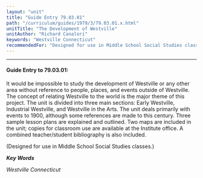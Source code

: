 ```yaml
---
layout: "unit"
title: "Guide Entry 79.03.01"
path: "/curriculum/guides/1979/3/79.03.01.x.html"
unitTitle: "The Development of Westville"
unitAuthor: "Richard Canalori"
keywords: "Westville Connecticut"
recommendedFor: "Designed for use in Middle School Social Studies classes."
---
```

<body>
<hr/>
<h4>
Guide Entry to 79.03.01:
</h4>
It would be impossible to study the development of Westville or any other area without reference to people, places, and events outside of Westville.  The concept of relating Westville to the world is the major theme of this project.  The unit is divided into three main sections: Early Westville, Industrial Westville, and Westville in the Arts.  The unit deals primarily with events to 1900, although some references are made to this century.  Three sample lesson plans are explained and outlined.  Two maps are included in the unit; copies for classroom use are available at the Institute office.  A combined teacher/student bibliography is also included.
<p>
(Designed for use in Middle School Social Studies classes.)
</p>
<p>
<b>
<i>
Key Words
</i>
</b>
<br/>
</p>
<p>
<i>
Westville Connecticut
</i>
</p>
</body>